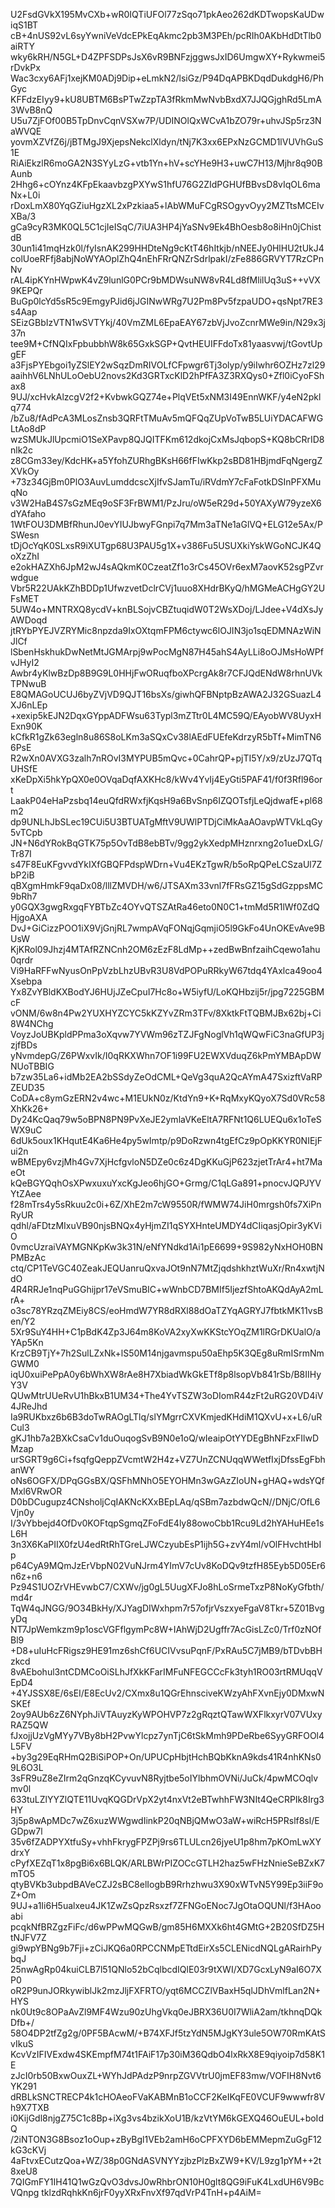 U2FsdGVkX195MvCXb+wR0IQTiUFOl77zSqo71pkAeo262dKDTwopsKaUDwiqS1BT
cB+4nUS92vL6syYwniVeVdcEPkEqAkmc2pb3M3PEh/pcRIh0AKbHdDtTlb0aiRTY
wky6kRH/N5GL+D4ZPFSDPsJsX6vR9BNFzjggwsJxID6UmgwXY+Rykwmei5rDvkPx
Wac3cxy6AFj1xejKM0ADj9Dip+eLmkN2/lsiGz/P94DqAPBKDqdDukdgH6/PhGyc
KFFdzEIyy9+kU8UBTM6BsPTwZzpTA3fRkmMwNvbBxdX7JJQGjghRd5LmA3WvB8nQ
U5u7ZjFOf00B5TpDnvCqnVSXw7P/UDINOlQxWCvA1bZO79r+uhvJSp5rz3NaWVQE
yovmXZVfZ6j/jBTMgJ9XjepsNekclXldyn/tNj7K3xx6EPxNzGCMD1lVUVhGuS1E
RiAiEkzlR6moGA2N3SYyLzG+vtb1Yn+hV+scYHe9H3+uwC7H13/Mjhr8q90BAunb
2Hhg6+cOYnz4KFpEkaavbzgPXYwS1hfU76G2ZIdPGHUfBBvsD8vIqOL6maNx+L0i
rDoxLmX80YqGZiuHgzXL2xPzkiaa5+lAbWMuFCgRSOgyvOyy2MZTtsMCEIvXBa/3
gCa9cyR3MK0QL5C1cjIeISqC/7iUA3HP4jYaSNv9Ek4BhOesb8o8iHn0jChistdB
30un1i41mqHzk0l/fyIsnAK299HHDteNg9cKtT46hItkjb/nNEEJy0HlHU2tUkJ4
colUoeRFfj8abjNoWYAOplZhQ4nEhFRrQNZrSdrlpakI/zFe886GRVYT7RzCPnNv
rAL4ipKYnHWpwK4vZ9lunlG0PCr9bMDWsuNW8vR4Ld8fMlilUq3uS++vVX9KEPQr
BuGp0lcYd5sR5c9EmgyPJid6jJGINwWRg7U2Pm8Pv5fzpaUDO+qsNpt7RE3s4Aap
SEizGBbIzVTN1wSVTYkj/40VmZML6EpaEAY67zbVjJvoZcnrMWe9in/N29x3j37n
tee9M+CfNQIxFpbubbhW8k65GxkSGP+QvtHEUIFFdoTx81yaasvwj/tGovtUpgEF
a3FjsPYEbgoi1yZSlEY2wSqzDmRIVOLfCFpwgr6Tj3olyp/y9iIwhr6OZHz7zl29
aaihhV6LNhULoOebU2novs2Kd3GRTxcKlD2hPfFA3Z3RXQys0+Zfl0iCyoFShax8
9UJ/xcHvkAlzcgV2f2+KvbwkGQZ74e+PlqVEt5xNM3I49EnnWKF/y4eN2pklq774
/bZu8/fAdPcA3MLosZnsb3QRFtTMuAv5mQFQqZUpVoTwB5LUiYDACAFWGLtAo8dP
wzSMUkJlUpcmiO1SeXPavp8QJQITFKm612dkojCxMsJqbopS+KQ8bCRrID8nlk2c
z8CGm33ey/KdcHK+a5YfohZURhgBKsH66fFIwKkp2sBD81HBjmdFqNgergZXVkOy
+73z34GjBm0PlO3AuvLumddcscXjIfvSJamTu/iRVdmY7cFaFotkDSInPFXMuqNo
v3W2HaB4S7sGzMEq9oSF3FrBWM1/PzJru/oW5eR29d+50YAXyW79yzeX6dYAfaho
1WtFOU3DMBfRhunJ0evYIUJbwyFGnpi7q7Mm3aTNe1aGlVQ+ELG12e5Ax/PSWesn
tDjOcYqK0SLxsR9iXUTgp68U3PAU5g1X+v386Fu5USUXkiYskWGoNCJK4QoXzZhI
e2okHAZXh6JpM2wJ4sAQkmK0CzeatZf1o3rCs45OVr6exM7aovK52sgPZvrwdgue
Vbr5R22UAkKZhBDDp1UfwzvetDclrCVj1uuo8XHdrBKyQ/hMGMeACHgGY2UFsMET
5UW4o+MNTRXQ8ycdV+knBLSojvCBZtuqidW0T2WsXDoj/LJdee+V4dXsJyAWDoqd
jtRYbPYEJVZRYMic8npzda9IxOXtqmFPM6ctywc6lOJIN3jo1sqEDMNAzWiNJlCf
lSbenHskhukDwNetMtJGMArpj9wPocMgN87H45ahS4AyLLi8oOJMsHoWPfvJHyI2
Awbr4yKlwBzDp8B9G9L0HHjFwORuqfboXPcrgAk8r7CFJQdENdW8rhnUVkTPNwuB
E8QMAGoUCUJ6byZVjVD9QJT16bsXs/giwhQFBNptpBzAWA2J32GSuazL4XJ6nLEp
+xexip5kEJN2DqxGYppADFWsu63Typl3mZTtr0L4MC59Q/EAyobWV8UyxHExn90K
kCfkR1gZk63egln8u86S8oLKm3aSQxCv38lAEdFUEfeKdrzyR5bTf+MimTN66PsE
R2wXn0AVXG3zalh7nROvI3MYPUB5mQvc+0CahrQP+pjTI5Y/x9/zUzJ7QTqUHSfE
xKeDpXi5hkYpQX0e0OVqaDqfAXKHc8/kWv4YvIj4EyGti5PAF41/f0f3Rfl96ort
LaakP04eHaPzsbq14euQfdRWxfjKqsH9a6BvSnp6IZQOTsfjLeQjdwafE+pl68m2
dp9UNLhJbSLec19CUi5U3BTUATgMftV9UWlPTDjCiMkAaAOavpWTVkLqGy5vTCpb
JN+N6dYRokBqGTK75p5OvTdB8ebBTv/9gg2ykXedpMHznrxng2o1ueDxLG/Tr87I
s47F8EuKFgvvdYkIXfGBQFPdspWDrn+Vu4EKzTgwR/b5oRpQPeLCSzaUl7ZbP2iB
qBXgmHmkF9qaDx08/lllZMVDH/w6/JTSAXm33vnl7fFRsGZ15gSdGzppsMC9bRh7
y0GQX3gwgRxgqFYBTbZc4OYvQTSZAtRa46eto0N0C1+tmMd5R1lWf0ZdQHjgoAXA
DvJ+GiCizzPOO1iX9VjGnjRL7wmpAVqFONqjGqmjiO5l9GkFo4UnOKEvAve9BUsW
KjKRol09Jhzj4MTAfRZNCnh2OM6zEzF8LdMp++zedBwBnfzaihCqewo1ahu0qrdr
Vi9HaRFFwNyusOnPpVzbLhzUBvR3U8VdPOPuRRkyW67tdq4YAxlca49oo4Xsebpa
Yx8ZvYBldKXBodYJ6HUjJZeCpuI7Hc8o+W5iyfU/LoKQHbzij5r/jpg7225GBMcF
vONM/6w8n4Pw2YUXHYZCYC5kKZYvZRm3TFv/8XktkFtTQBMJBx62bj+Ci8W4NChg
VoyzJoUBKpldPPma3oXqvw7YVWm96zTZJFgNoglVh1qWQwFiC3naGfUP3jzjfBDs
yNvmdepG/Z6PWxvIk/I0qRKXWhn7OF1i99FU2EWXVduqZ6kPmYMBApDWNUoTBBIG
b7zw35La6+idMb2EA2bSSdyZeOdCML+QeVg3quA2QcAYmA47SxizftVaRPZEUD35
CoDA+c8ymGzERN2v4wc+M1EUkN0z/KtdYn9+K+RqMxyKQyoX7Sd0VRc58XhKk26+
Dy24KcQaq79w5oBPN8PN9PvXeJE2ymlaVKeEltA7RFNt1Q6LUEQu6x1oTeSWX9uC
6dUk5oux1KHqutE4Ka6He4py5wImtp/p9DoRzwn4tgEfCz9pOpKKYR0NIEjFui2n
wBMEpy6vzjMh4Gv7XjHcfgvloN5DZe0c6z4DgKKuGjP623zjetTrAr4+ht7MaeOt
kQeBGYQqhOsXPwxuxuYxcKgJeo6hjGO+Grmg/C1qLGa891+pnocvJQPJYVYtZAee
f28mTrs4y5sRkuu2c0i+6Z/XhE2m7cW9550R/fWMW74JiH0mrgsh0fs7XiPnRyUR
qdhl/aFDtzMIxuVB90njsBNQx4yHjmZI1qSYXHnteUMDY4dCIiqasjOpir3yKViO
0vmcUzraiVAYMGNKpKw3k31N/eNfYNdkd1Ai1pE6699+9S982yNxHOH0BNPMBzAc
ctq/CP1TeVGC40ZeakJEQUanruQxvaJOt9nN7MtZjqdshkhztWuXr/Rn4xwtjNdO
4R4RRJe1nqPuGGhijpr17eVSmuBIC+wWnbCD7BMIf5IjezfShtoAKQdAyA2mLrA+
o3sc78YRzqZMEiy8CS/eoHmdW7YR8dRXl88dOaTZYqAGRYJ7fbtkMK11vsBen/Y2
5Xr9SuY4HH+C1pBdK4Zp3J64m8KoVA2xyXwKKStcYOqZM1lRGrDKUalO/aYAp5Kn
KrzCB9TjY+7h2SulLZxNk+lS50M14njgavmspu50aEhp5K3QEg8uRmISrmNmGWM0
iqU0xuiPePpA0y6bWhXW8rAe8H7XbiadWkGkETf8p8lsopVb841rSb/B8IIHyY3V
QUwMtrUUeRvU1hBkxB1UM34+The4YvTSZW3oDIomR44zFt2uRG20VD4iV4JReJhd
Ia9RUKbxz6b6B3doTwRAOgLTlq/slYMgrrCXVKmjedKHdiM1QXvU+x+L6/uRCul3
gKJ1hb7a2BXkCsaCv1duOuqogSvB9N0e1oQ/wIeaipOtYYDEgBhNFzxFIlwDMzap
urSGRT9g6Ci+fsqfgQeppZVcmtW2H4z+VZ7UnZCNUqqWWetfIxjDfssEgFbhanWY
oNs6OGFX/DPqGGsBX/QSFhMNhO5EYOHMn3wGAzZIoUN+gHAQ+wdsYQfMxl6VRwOR
D0bDCugupz4CNsholjCqIAKNcKXxBEpLAq/qSBm7azbdwQcN//DNjC/OfL6Vjn0y
I/3vYbbejd4OfDv0KOFtqpSgmqZFoFdE4ly88owoCbb1Rcu9Ld2hYAHuHEe1sL6H
3n3X6KaPIIX0fzU4edRtRhTGreLJWCzyubEsP1ijh5G+zvY4ml/vOlFHvchtHbIp
p64CyA9MQmJzErVbpN02VuNJrm4YImV7cUv8KoDQv9tzfH85Eyb5D05Er6n6z+n6
Pz94S1UOZrVHEvwbC7/CXWv/jg0gL5UugXFJo8hLoSrmeTxzP8NoKyGfbth/md4r
TqW4qJNGG/9O34BkHy/XJYagDIWxhpm7r57ofjrVszxyeFgaV8Tkr+5Z01BvgyDq
NT7JpWemkzm9p1oscVGFflgymPc8W+IAhWjD2Ugffr7AcGisLZc0/Trf0zNOfBl9
+D8+uIuHcFRigsz9HE91mz6shCf6UCIVvsuPqnF/PxRAu5C7jMB9/bTDvbBHzkcd
8vAEbohul3ntCDMCoOiSLhJfXkKFarIMFuNFEGCCcFk3tyh1RO03rtRMUqqVEpD4
+4YJSSX8E/6sEI/E8EcUv2/CXmx8u1QGrEhnsciveKWzyAhFXvnEjy0DMxwNSKEf
2oy9AUb6zZ6NYphJiVTAuyzKyWPOHVP7z2gRqztQTawWXFlkxyrV07VUxyRAZ5QW
fJxojjUzVgMYy7VBy8bH2PvwYlcpz7ynTjC6tSkMmh9PDeRbe6SyyGRFOOl4L5FV
+by3g29EqRHmQ2BiSiPOP+On/UPUCpHbjtHchBQbKknA9kds41R4nhKNs09L6O3L
3sFR9uZ8eZIrm2qGnzqKCyvuvN8Ryjtbe5oIYlbhmOVNi/JuCk/4pwMCOqlvmv0l
633tuLZlYYZlQTE11UvqKQGDrVpX2yt4nxVt2eBTwhhFW3NIt4QeCRPIk8Irg3HY
3j5p8wApMDc7wZ6xuzWWgwdIinkP20qNBjQMwO3aW+wiRcH5PRslf8sl/EGDpw7l
35v6fZADPYXtfuSy+vhhFkrygFPZPj9rs6TLULcn26jyeU1p8hm7pKOmLwXYdrxY
cPyfXEZqT1x8pgBi6x6BLQK/ARLBWrPIZOCcGTLH2haz5wFHzNnieSeBZxK7mTO5
qtyBVKb3ubpdBAVeCZJ2sBC8elIogbB9Rrhzhwu3X90xWTvN5Y99Ep3iiF9oZ+Om
9UJ+a1Ii6H5ualxeu4JK1ZwZsQpzRsxzf7ZFNGoENoc7JgOtaOQUNl/f3HAooabi
pcqkNfBRZgzFiFc/d6wPPwMQGwB/gm85H6MXXk6ht4GMtG+2B20SfDZ5HtNJFV7Z
gi9wpYBNg9b7Fji+zCiJKQ6a0RPCCNMpETtdEirXs5CLENicdNQLgARairhPybqJ
25nwAgRp04kuiCLB7l51QNlo52bCqlbcdIQlE03r9tXWI/XD7GcxLyN9aI6O7XP0
oR2P9unJORkywiblJk2mzJljFXFRTO/yqt6MCCZlVBaxH5qlJDhVmlfLan2N+HYS
nk0Ut9c8OPaAvZl9MF4Wzu90zUhgVkq0eJBRX36U0I7WliA2am/tkhnqDQkDfb+/
58O4DP2tfZg2g/0PF5BAcwM/+B74XFJf5tzYdN5MJgKY3ule5OW70RmKAtSvIkuS
KcvVzIFIVExdw4SKEmpfM74t1FAiF17p30iM36QdbO4lxRkX8E9qiyoip7d58K1E
zJcI0rb50BxwOuxZL+WYhJdPAdzP9nrpZGVVtrU0jmEF83mw/VOFIH8Nvt6YK291
dRBLkSNCTRECP4k1cHOAeoFVaKABMnB1oCCF2KeIKqFE0VCUF9wwwfr8Vh9X7TXB
i0KijGdl8njgZ75C1c8Bp+iXg3vs4bzikXoU1B/kzVtYM6kGEXQ46OuEUL+boIdQ
/2iNTON3G8Bsoz1oOup+zByBgl1VEb2amH6oCPFXYD6bEMMepmZuGgF12kG3cKVj
4aFtvxECutzQoa+WZ/38p0GNdASVNYYzjbzPlzBxZW9+KV/L9zg1pYM++2t8xeU8
7QIGmFY1IH41Q1wGzQvO3dvsJ0wRhbrON10H0glt8QG9iFuK4LxdUH6V9BcVQnpg
tklzdRqhkKn6jrF0yyXRxFnvXf97qdVrP4TnH+p4AiM=
